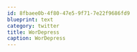 ```yaml
---
id: 8fbaee0b-4f80-47e5-9f71-7e22f9686fd9
blueprint: text
category: twitter
title: WorDepress
caption: WorDepress
---
```

